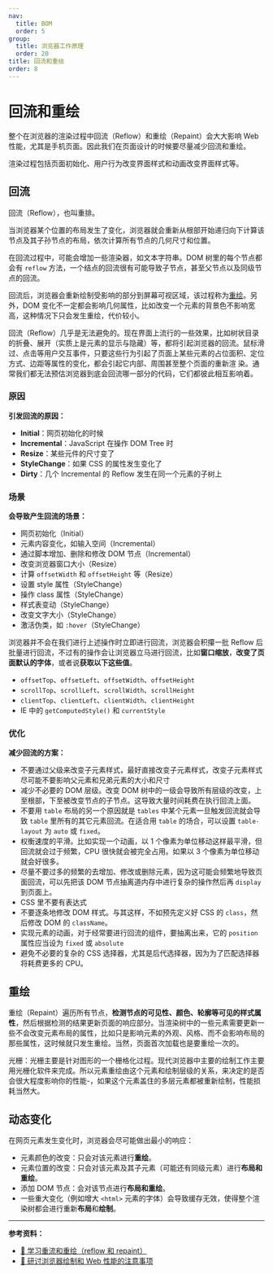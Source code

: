 ```yaml
---
nav:
  title: BOM
  order: 5
group:
  title: 浏览器工作原理
  order: 20
title: 回流和重绘
order: 8
---
```


# 回流和重绘

整个在浏览器的渲染过程中回流（Reflow）和重绘（Repaint）会大大影响 Web 性能，尤其是手机页面。因此我们在页面设计的时候要尽量减少回流和重绘。

渲染过程包括页面初始化、用户行为改变界面样式和动画改变界面样式等。

## 回流

回流（Reflow），也叫重排。

当浏览器某个位置的布局发生了变化，浏览器就会重新从根部开始递归向下计算该节点及其子孙节点的布局，依次计算所有节点的几何尺寸和位置。

在回流过程中，可能会增加一些渲染器，如文本字符串。DOM 树里的每个节点都会有 `reflow` 方法，一个结点的回流很有可能导致子节点，甚至父节点以及同级节点的回流。

回流后，浏览器会重新绘制受影响的部分到屏幕可视区域，该过程称为[重绘](#重绘)。另外，DOM 变化不一定都会影响几何属性，比如改变一个元素的背景色不影响宽高，这种情况下只会发生重绘，代价较小。

回流（Reflow）几乎是无法避免的。现在界面上流行的一些效果，比如树状目录的折叠、展开（实质上是元素的显示与隐藏）等，都将引起浏览器的回流。鼠标滑过、点击等用户交互事件，只要这些行为引起了页面上某些元素的占位面积、定位方式、边距等属性的变化，都会引起它内部、周围甚至整个页面的重新渲 染。通常我们都无法预估浏览器到底会回流哪一部分的代码，它们都彼此相互影响着。

### 原因

**引发回流的原因：**

* **Initial**：网页初始化的时候
* **Incremental**：JavaScript 在操作 DOM Tree 时
* **Resize**：某些元件的尺寸变了
* **StyleChange**：如果 CSS 的属性发生变化了
* **Dirty**：几个 Incremental 的 Reflow 发生在同一个元素的子树上

### 场景

**会导致产生回流的场景：**

- 网页初始化（Initial）
- 元素内容变化，如输入空间（Incremental）
- 通过脚本增加、删除和修改 DOM 节点（Incremental）
- 改变浏览器窗口大小（Resize）
- 计算 `offsetWidth` 和 `offsetHeight` 等（Resize）
- 设置 style 属性（StyleChange）
- 操作 class 属性（StyleChange）
- 样式表变动（StyleChange）
- 改变文字大小（StyleChange）
- 激活伪类，如 `:hover`（StyleChange）

浏览器并不会在我们进行上述操作时立即进行回流，浏览器会积攥一批 Reflow 后批量进行回流，不过有的操作会让浏览器立马进行回流，比如**窗口缩放**，**改变了页面默认的字体**，或者说**获取以下这些值**。

* `offsetTop`、`offsetLeft`、`offsetWidth`、`offsetHeight`
* `scrollTop`、`scrollLeft`、`scrollWidth`、`scrollHeight`
* `clientTop`、`clientLeft`、`clientWidth`、`clientHeight`
* IE 中的 `getComputedStyle()` 和 `currentStyle`

### 优化

**减少回流的方案：**

- 不要通过父级来改变子元素样式，最好直接改变子元素样式，改变子元素样式尽可能不要影响父元素和兄弟元素的大小和尺寸
- 减少不必要的 DOM 层级。改变 DOM 树中的一级会导致所有层级的改变，上至根部，下至被改变节点的子节点。这导致大量时间耗费在执行回流上面。
- 不要用 `table` 布局的另一个原因就是 `tables` 中某个元素一旦触发回流就会导致 `table` 里所有的其它元素回流。在适合用 `table` 的场合，可以设置 `table-layout` 为 `auto` 或 `fixed`。
- 权衡速度的平滑。比如实现一个动画，以 1 个像素为单位移动这样最平滑，但回流就会过于频繁，CPU 很快就会被完全占用。如果以 3 个像素为单位移动就会好很多。
- 尽量不要过多的频繁的去增加、修改或删除元素，因为这可能会频繁地导致页面回流，可以先把该 DOM 节点抽离道内存中进行复杂的操作然后再 `display` 到页面上。
- CSS 里不要有表达式
- 不要逐条地修改 DOM 样式。与其这样，不如预先定义好 CSS 的 `class`，然后修改 DOM 的 `className`。
- 实现元素的动画，对于经常要进行回流的组件，要抽离出来，它的 `position` 属性应当设为 `fixed` 或 `absolute`
- 避免不必要的复杂的 CSS 选择器，尤其是后代选择器，因为为了匹配选择器将耗费更多的 CPU。

## 重绘

重绘（Repaint）遍历所有节点，**检测节点的可见性、颜色、轮廓等可见的样式属性**，然后根据检测的结果更新页面的响应部分。当渲染树中的一些元素需要更新一些不会改变元素布局的属性，比如只是影响元素的外观、风格、而不会影响布局的那些属性，这时候就只发生重绘。当然，页面首次加载也是要重绘一次的。

光栅：光栅主要是针对图形的一个栅格化过程。现代浏览器中主要的绘制工作主要用光栅化软件来完成。所以元素重绘由这个元素和绘制层级的关系，来决定的是否会很大程度影响你的性能-，如果这个元素盖住的多层元素都被重新绘制，性能损耗当然大。

## 动态变化

在网页元素发生变化时，浏览器会尽可能做出最小的响应：

- 元素颜色的改变：只会对该元素进行**重绘**。
- 元素位置的改变：只会对该元素及其子元素（可能还有同级元素）进行**布局和重绘**。
- 添加 DOM 节点：会对该节点进行**布局和重绘**。
- 一些重大变化（例如增大 `<html>` 元素的字体）会导致缓存无效，使得整个渲染树都会进行重新**布局**和**绘制**。

---

**参考资料：**

* [📝 学习重流和重绘（reflow 和 repaint）](https://segmentfault.com/a/1190000015851927)
* [📝 研讨浏览器绘制和 Web 性能的注意事项](https://segmentfault.com/a/1190000016056546)
